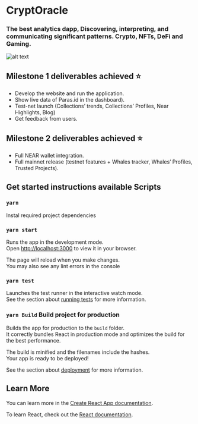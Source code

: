 # CryptOracle

### The best analytics dapp, Discovering, interpreting, and communicating significant patterns. Crypto, NFTs, DeFi and Gaming.

![alt text]([https://near.org/wp-content/uploads/2022/10/built-1024x233.png](https://pbs.twimg.com/profile_banners/1576728125848920065/1682007369/1500x500))

## Milestone 1 deliverables achieved ⭐️

- Develop the website and run the application.
- Show live data of Paras.id in the dashboard).
- Test-net launch (Collections’ trends, Collections’ Profiles, Near Highlights, Blog)
- Get feedback from users.

## Milestone 2 deliverables achieved ⭐️

- Full NEAR wallet integration.
- Full mainnet release (testnet features + Whales tracker, Whales’ Profiles, Trusted Projects).
  

## Get started instructions available Scripts

### `yarn` 

Instal required project dependencies


### `yarn start` 

Runs the app in the development mode.\
Open [http://localhost:3000](http://localhost:3000) to view it in your browser.

The page will reload when you make changes.\
You may also see any lint errors in the console

### `yarn test`

Launches the test runner in the interactive watch mode.\
See the section about [running tests](https://facebook.github.io/create-react-app/docs/running-tests) for more information.

### `yarn Build` Build project for production

Builds the app for production to the `build` folder.\
It correctly bundles React in production mode and optimizes the build for the best performance.

The build is minified and the filenames include the hashes.\
Your app is ready to be deployed!

See the section about [deployment](https://facebook.github.io/create-react-app/docs/deployment) for more information.

## Learn More

You can learn more in the [Create React App documentation](https://facebook.github.io/create-react-app/docs/getting-started).

To learn React, check out the [React documentation](https://reactjs.org/).
